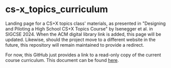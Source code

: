 # cs-x_topics_curriculum
Landing page for a CS+X topics class' materials, as presented in "Designing and Piloting a High School CS+X Topics Course" by Isenegger et al. in SIGCSE 2024. When the ACM digital library link is added, this page will be updated. Likewise, should the project move to a different website in the future, this repository will remain maintained to provide a redirect.


For now, this GitHub just provides a link to a read-only copy of the current course curriculum. This document can be found [here](https://docs.google.com/document/d/1LYuC6sF5Wk8EJUR6z9x8Dpu6LiXzev6-0ImsgjF8MLg/edit?usp=sharing).
